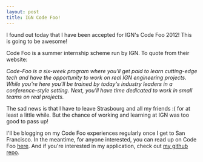 ```yaml
---
layout: post
title: IGN Code Foo!
---
```


I found out today that I have been accepted for IGN's Code Foo 2012! This is going to be awesome!

Code Foo is a summer internship scheme run by IGN. To quote from their website:

*Code-Foo is a six-week program where you'll get paid to learn cutting-edge tech and have the opportunity to work on real IGN engineering projects. While you're here you'll be trained by today's industry leaders in a conference-style setting. Next, you'll have time dedicated to work in small teams on real projects.*

The sad news is that I have to leave Strasbourg and all my friends :( for at least a little while. But the chance of working and learning at IGN was too good to pass up!

I'll be blogging on my Code Foo experiences regularly once I get to San Francisco. In the meantime, for anyone interested, you can read up on Code Foo [here](http://code.ign.com/foo). And if you're interested in my application, check out [my github repo](http://github.com/nicl/ign).